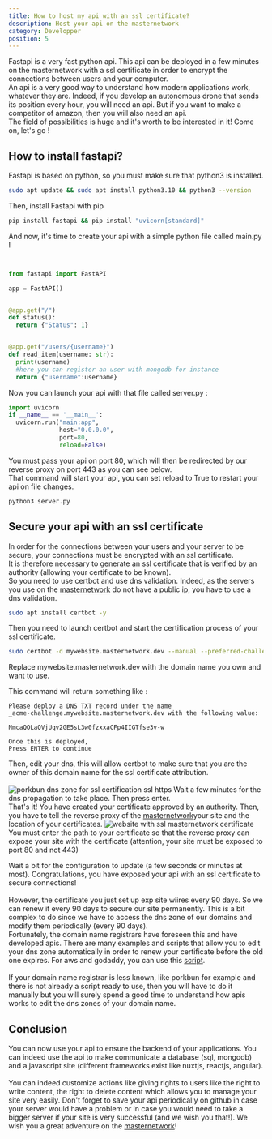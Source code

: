 ```yaml
---
title: How to host my api with an ssl certificate?
description: Host your api on the masternetwork
category: Developper
position: 5
---
```



Fastapi is a very fast python api. This api can be deployed in a few minutes on the masternetwork with a ssl certificate in order to encrypt the connections between users and your computer.<br>
An api is a very good way to understand how modern applications work, whatever they are. Indeed, if you develop an autonomous drone that sends its position every hour, you will need an api.
But if you want to make a competitor of amazon, then you will also need an api. <br>
The field of possibilities is huge and it's worth to be interested in it! Come on, let's go !
## How to install fastapi?
Fastapi is based on python, so you must make sure that python3 is installed.
<code-block active>

  ```bash
sudo apt update && sudo apt install python3.10 && python3 --version
  ```
</code-block>
Then, install Fastapi with pip
<code-block active>

  ```bash
pip install fastapi && pip install "uvicorn[standard]"
  ```
</code-block>
And now, it's time to create your api with a simple python file called main.py !

<code-block active>

  ```python


from fastapi import FastAPI

app = FastAPI()


@app.get("/")
def status():
    return {"Status": 1}


@app.get("/users/{username}")
def read_item(username: str):
    print(username)
    #here you can register an user with mongodb for instance
    return {"username":username}
  ```
</code-block>
Now you can launch your api with that file called server.py :
<code-block active>

  ```python
import uvicorn
if __name__ == '__main__':
    uvicorn.run("main:app",
                host="0.0.0.0",
                port=80,
                reload=False)

  ```
</code-block>
You must pass your api on port 80, which will then be redirected by our reverse proxy on port 443 as you can see below.<br>
That command will start your api, you can set reload to True to restart your api on file changes.

<code-block active>

  ```bash
python3 server.py
  ```
</code-block>

## Secure your api with an ssl certificate
In order for the connections between your users and your server to be secure, your connections must be encrypted with an ssl certificate. 
<br>
It is therefore necessary to generate an ssl certificate that is verified by an authority (allowing your certificate to be known).<br>
So you need to use certbot and use dns validation. Indeed, as the servers you use on the <a href="https://masternetwork.dev">masternetwork</a> do not have a public ip, you have to use a dns validation. 
<code-block active>

  ```bash
sudo apt install certbot -y
  ```
</code-block>
Then you need to launch certbot and start the certification process of your ssl certificate.
<code-block active>

  ```bash
sudo certbot -d mywebsite.masternetwork.dev --manual --preferred-challenges dns certonly
  ```
</code-block>
Replace mywebsite.masternetwork.dev with the domain name you own and want to use.

This command will return something like : 
<code-block active>

  ```text
Please deploy a DNS TXT record under the name
_acme-challenge.mywebsite.masternetwork.dev with the following value:

NmcaQOLaQVjUqv2GE5sL3w0fzxxaCFp4IIGTfse3v-w

Once this is deployed,
Press ENTER to continue
  ```
</code-block>
Then, edit your dns, this will allow certbot to make sure that you are the owner of this domain name for the ssl certificate attribution.<br><br>

<img src="/dnsrecords.png" alt="porkbun dns zone for ssl certification ssl https">
Wait a few minutes for the dns propagation to take place. Then press enter. <br>
That's it! You have created your certificate approved by an authority. 
Then, you have to tell the reverse proxy of the <a href="https://masternetwork.dev">masternetwork</a>your site and the location of your certificates.
<img src="/newhttpswebsite.png" alt="website with ssl masternetwork certificate">
You must enter the path to your certificate so that the reverse proxy can expose your site with the certificate (attention, your site must be exposed to port 80 and not 443)
<br>

Wait a bit for the configuration to update (a few seconds or minutes at most). 
Congratulations, you have exposed your api with an ssl certificate to secure connections!<br><br>
However, the certificate you just set up exp site wiires every 90 days. So we can renew it every 90 days to secure our site permanently. This is a bit complex to do since we have to access the dns zone of our domains and modify them periodically (every 90 days).<br>
Fortunately, the domain name registrars have foreseen this and have developed apis. There are many examples and scripts that allow you to edit your dns zone automatically in order to renew your certificate before the old one expires. For aws and godaddy, you can use this <a href="https://chariotsolutions.com/blog/post/automating-lets-encrypt-certificate-renewal-using-dns-challenge-type/"> script</a>.  <br><br>
If your domain name registrar is less known, like porkbun for example and there is not already a script ready to use, then you will have to do it manually but you will surely spend a good time to understand how apis works to edit the dns zones of your domain name.

## Conclusion

You can now use your api to ensure the backend of your applications. You can indeed use the api to make communicate a database (sql, mongodb) and a javascript site (different frameworks exist like nuxtjs, reactjs, angular). <br><br>
You can indeed customize actions like giving rights to users like the right to write content, the right to delete content which allows you to manage your site very easily. Don't forget to save your api periodically on github in case your server would have a problem or in case you would need to take a bigger server if your site is very successful (and we wish you that!). We wish you a great adventure on the <a href="https://masternetwork.dev">masternetwork</a>!